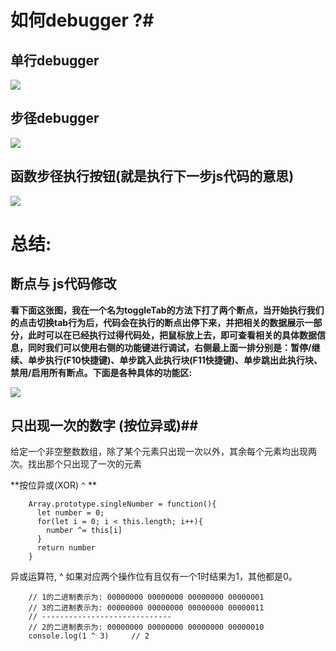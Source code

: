 # 如何debugger ?#

## 单行debugger ##
![](imgs/debugger.png)

## 步径debugger ##
![](imgs/2018-11-25_191547.png)

## 函数步径执行按钮(就是执行下一步js代码的意思) ##
![](imgs/2018-11-25_192323.png)

# 总结: #

## 断点与 js代码修改 ##

**看下面这张图，我在一个名为toggleTab的方法下打了两个断点，当开始执行我们的点击切换tab行为后，代码会在执行的断点出停下来，并把相关的数据展示一部分，此时可以在已经执行过得代码处，把鼠标放上去，即可查看相关的具体数据信息，同时我们可以使用右侧的功能键进行调试，右侧最上面一排分别是：暂停/继续、单步执行(F10快捷键)、单步跳入此执行块(F11快捷键)、单步跳出此执行块、禁用/启用所有断点。下面是各种具体的功能区:**

![](imgs/980c6de1-f378-48c3-90a5-6d865b46881f.png)

## 只出现一次的数字 (按位异或)##

给定一个非空整数数组，除了某个元素只出现一次以外，其余每个元素均出现两次。找出那个只出现了一次的元素

**按位异或(XOR) `^` **

        Array.prototype.singleNumber = function(){
          let number = 0;
          for(let i = 0; i < this.length; i++){
            number ^= this[i]
          }
          return number
        }

异或运算符,  ^ 如果对应两个操作位有且仅有一个1时结果为1，其他都是0。


        // 1的二进制表示为: 00000000 00000000 00000000 00000001
        // 3的二进制表示为: 00000000 00000000 00000000 00000011
        // -----------------------------
        // 2的二进制表示为: 00000000 00000000 00000000 00000010
        console.log(1 ^ 3)     // 2
